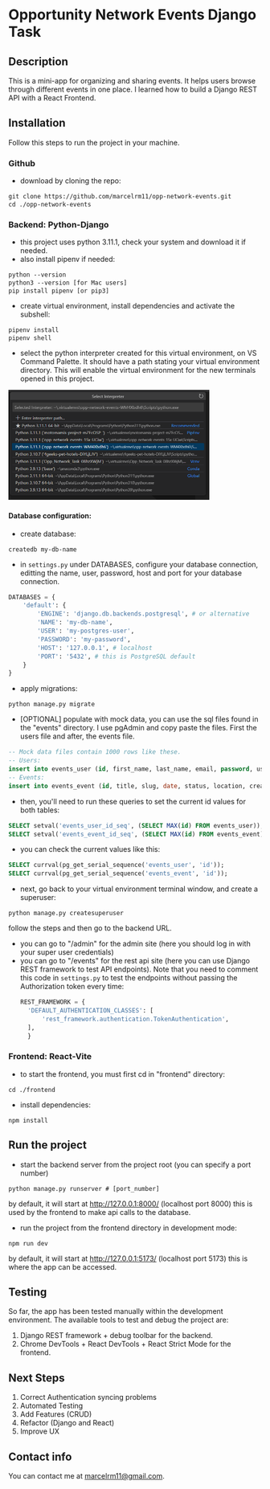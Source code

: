 # Opportunity Network Events Django Task

## Description

This is a mini-app for organizing and sharing events. It helps users browse through different events in one place.
I learned how to build a Django REST API with a React Frontend.

<!-- ## Table of Contents (Optional)

If your README is long, add a table of contents to make it easy for users to find what they need.

- [Installation](#installation)
- [Usage](#usage)
- [Credits](#credits)
- [License](#license) -->

## Installation

Follow this steps to run the project in your machine.

### Github

- download by cloning the repo:

```shell
git clone https://github.com/marcelrm11/opp-network-events.git
cd ./opp-network-events
```

### Backend: Python-Django

- this project uses python 3.11.1, check your system and download it if needed.
- also install pipenv if needed:

```shell
python --version
python3 --version [for Mac users]
pip install pipenv [or pip3]
```

- create virtual environment, install dependencies and activate the subshell:

```shell
pipenv install
pipenv shell
```

- select the python interpreter created for this virtual environment, on VS Command Palette. It should have a path stating your virtual environment directory. This will enable the virtual environment for the new terminals opened in this project.

<img src="./frontend/src/assets/select-python-interpreter.png" width="400" alt="Select Python Interpreter" />

#### Database configuration:

- create database:

```shell
createdb my-db-name
```

- in `settings.py` under DATABASES, configure your database connection, editting the name, user, password, host and port for your database connection.

```python
DATABASES = {
    'default': {
        'ENGINE': 'django.db.backends.postgresql', # or alternative
        'NAME': 'my-db-name',
        'USER': 'my-postgres-user',
        'PASSWORD': 'my-password',
        'HOST': '127.0.0.1', # localhost
        'PORT': '5432', # this is PostgreSQL default
    }
}
```

- apply migrations:

```shell
python manage.py migrate
```

- [OPTIONAL] populate with mock data, you can use the sql files found in the "events" directory. I use pgAdmin and copy paste the files. First the users file and after, the events file.

```sql
-- Mock data files contain 1000 rows like these.
-- Users:
insert into events_user (id, first_name, last_name, email, password, username, is_superuser, is_staff, is_active, date_joined) values (1, 'Hubie', 'Seer', 'hseer0@kickstarter.com', 'nFZzbSO9a', 'hseer0', true, false, true, '2023-02-16 07:14:25');
-- Events:
insert into events_event (id, title, slug, date, status, location, creator_id) values (1, 'sit amet sapien dignissim vestibulum vestibulum ante ipsum', 'jni-ysf-ycu-joc', '2023-01-31 16:39:19', 'PB', '5 Hayes Crossing', 216);
```

- then, you'll need to run these queries to set the current id values for both tables:

```sql
SELECT setval('events_user_id_seq', (SELECT MAX(id) FROM events_user));
SELECT setval('events_event_id_seq', (SELECT MAX(id) FROM events_event));
```

- you can check the current values like this:

```sql
SELECT currval(pg_get_serial_sequence('events_user', 'id'));
SELECT currval(pg_get_serial_sequence('events_event', 'id'));
```

- next, go back to your virtual environment terminal window, and create a superuser:

```shell
python manage.py createsuperuser
```

follow the steps and then go to the backend URL.

- you can go to "/admin" for the admin site (here you should log in with your super user credentials)
- you can go to "/events" for the rest api site (here you can use Django REST framework to test API endpoints).
  Note that you need to comment this code in `settings.py` to test the endpoints without passing the Authorization token every time:
  ```python
  REST_FRAMEWORK = {
    'DEFAULT_AUTHENTICATION_CLASSES': [
        'rest_framework.authentication.TokenAuthentication',
    ],
    }
  ```

### Frontend: React-Vite

- to start the frontend, you must first cd in "frontend" directory:

```shell
cd ./frontend
```

- install dependencies:

```shell
npm install
```

## Run the project

- start the backend server from the project root (you can specify a port number)

```shell
python manage.py runserver # [port_number]
```

by default, it will start at http://127.0.0.1:8000/ (localhost port 8000)
this is used by the frontend to make api calls to the database.

- run the project from the frontend directory in development mode:

```shell
npm run dev
```

by default, it will start at http://127.0.0.1:5173/ (localhost port 5173)
this is where the app can be accessed.

<!--
## Usage

### Frontend:
#### Router

#### Authentication

#### Display Events

#### Filter Events

Antes de comenzar a profundizar en los documentos de la API/Componente, sería genial ver cómo se ve el módulo en acción. Así puedo determinar rápidamente si el JS de ejemplo se ajusta al estilo y al problema deseados. La gente tiene muchas opiniones sobre cosas como promesas / devoluciones de llamada y ES6. Si se ajusta a los requisitos, entonces puedo proceder con más detalles.

Provide instructions and examples for use. Include screenshots as needed.

To add a screenshot, create an `assets/images` folder in your repository and upload your screenshot to it. Then, using the relative filepath, add it to your README using the following syntax:

    ```md
    ![alt text](assets/images/screenshot.png)
    ```

## Project Structure

## API/Component

El nombre, la descripción y el uso de este módulo me parecen atractivos. Es muy probable que utilice este módulo en este momento. Solo necesito escanear la API para asegurarme de que haga exactamente lo que necesito y que se integre fácilmente en mi base de código.

La sección de API debe detallar los objetos y funciones del módulo, sus firmas, tipos de devolución, devoluciones de llamada y eventos en detalle. Los tipos deben incluirse donde no sean obvios. Deben dejarse claras las advertencias.

## Stack | Not using the common-readme | Not required

Stack tecnológico utilizado y porqué y si se quiere reconocimientos a librerias u otros proyectos base del que se parte. -->

## Testing

So far, the app has been tested manually within the development environment. The available tools to test and debug the project are:

1. Django REST framework + debug toolbar for the backend.
2. Chrome DevTools + React DevTools + React Strict Mode for the frontend.

<!-- ## API Endpoints -->

## Next Steps

1. Correct Authentication syncing problems
2. Automated Testing
3. Add Features (CRUD)
4. Refactor (Django and React)
5. Improve UX

## Contact info

You can contact me at marcelrm11@gmail.com.

<!-- ## License

The last section of a high-quality README file is the license. This lets other developers know what they can and cannot do with your project. If you need help choosing a license, refer to [https://choosealicense.com/](https://choosealicense.com/). -->
